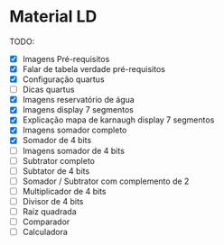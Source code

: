 # Material LD

TODO:

- [x] Imagens Pré-requisitos
- [x] Falar de tabela verdade pré-requisitos
- [x] Configuração quartus
- [ ] Dicas quartus
- [x] Imagens reservatório de água
- [x] Imagens display 7 segmentos
- [x] Explicação mapa de karnaugh display 7 segmentos
- [x] Imagens somador completo
- [x] Somador de 4 bits
- [ ] Imagens somador de 4 bits
- [ ] Subtrator completo
- [ ] Subtator de 4 bits
- [ ] Somador / Subtrator com complemento de 2
- [ ] Multiplicador de 4 bits
- [ ] Divisor de 4 bits
- [ ] Raíz quadrada
- [ ] Comparador
- [ ] Calculadora
